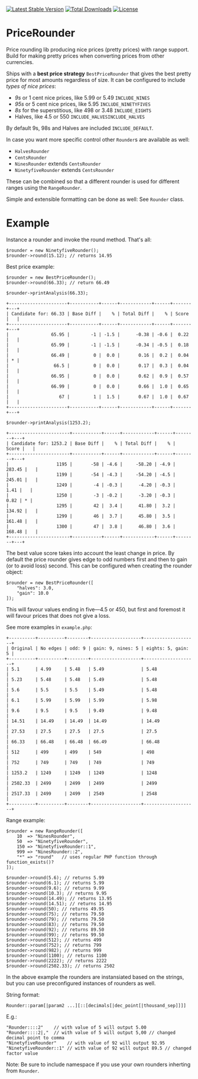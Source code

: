[![Latest Stable Version](https://poser.pugx.org/codeboutique/price-rounder/v/stable)](https://packagist.org/packages/codeboutique/price-rounder) [![Total Downloads](https://poser.pugx.org/codeboutique/price-rounder/downloads)](https://packagist.org/packages/codeboutique/price-rounder) [![License](https://poser.pugx.org/codeboutique/price-rounder/license)](https://packagist.org/packages/codeboutique/price-rounder)

# PriceRounder

Price rounding lib producing nice prices (pretty prices) with range support. Build for making pretty prices when converting prices from other currencies.

Ships with a **best price strategy** `BestPriceRounder` that gives the best pretty price for most amounts regardless of size. It can be configured to include _types of nice prices_:

* _9s_ or 1 cent nice prices, like 5.99 or 5.49 `INCLUDE_NINES`
* _95s_ or 5 cent nice prices, like 5.95 `INCLUDE_NINETYFIVES`
* _8s_ for the superstitious, like 498 or 3.48 `INCLUDE_EIGHTS`
* Halves, like 4.5 or 550 `INCLUDE_HALVESINCLUDE_HALVES`

By default 9s, 98s and Halves are included `INCLUDE_DEFAULT`.

In case you want more specific control other `Rounder`s are available as well:

* `HalvesRounder`
* `CentsRounder`
* `NinesRounder` extends `CentsRounder`
* `NinetyfiveRounder` extends `CentsRounder`

These can be combined so that a different rounder is used for different ranges using the `RangeRounder`.

Simple and extensible formatting can be done as well: See `Rounder` class.

# Example

Instance a rounder and invoke the round method. That's all:

    $rounder = new NinetyfiveRounder();
    $rounder->round(15.12); // returns 14.95

Best price example:

    $rounder = new BestPriceRounder();
    $rounder->round(66.33); // return 66.49

    $rounder->printAnalysis(66.33);

    +----------------------+-----------+------+------------+------+-------+---+
    | Candidate for: 66.33 | Base Diff |    % | Total Diff |    % | Score |   |
    +----------------------+-----------+------+------------+------+-------+---+
    |                65.95 |        -1 | -1.5 |      -0.38 | -0.6 |  0.22 |   |
    |                65.99 |        -1 | -1.5 |      -0.34 | -0.5 |  0.18 |   |
    |                66.49 |         0 |  0.0 |       0.16 |  0.2 |  0.04 | * |
    |                 66.5 |         0 |  0.0 |       0.17 |  0.3 |  0.04 |   |
    |                66.95 |         0 |  0.0 |       0.62 |  0.9 |  0.57 |   |
    |                66.99 |         0 |  0.0 |       0.66 |  1.0 |  0.65 |   |
    |                   67 |         1 |  1.5 |       0.67 |  1.0 |  0.67 |   |
    +----------------------+-----------+------+------------+------+-------+---+

    $rounder->printAnalysis(1253.2);

    +-----------------------+-----------+------+------------+------+--------+---+
    | Candidate for: 1253.2 | Base Diff |    % | Total Diff |    % |  Score |   |
    +-----------------------+-----------+------+------------+------+--------+---+
    |                  1195 |       -58 | -4.6 |     -58.20 | -4.9 | 283.45 |   |
    |                  1199 |       -54 | -4.3 |     -54.20 | -4.5 | 245.01 |   |
    |                  1249 |        -4 | -0.3 |      -4.20 | -0.3 |   1.41 |   |
    |                  1250 |        -3 | -0.2 |      -3.20 | -0.3 |   0.82 | * |
    |                  1295 |        42 |  3.4 |      41.80 |  3.2 | 134.92 |   |
    |                  1299 |        46 |  3.7 |      45.80 |  3.5 | 161.48 |   |
    |                  1300 |        47 |  3.8 |      46.80 |  3.6 | 168.48 |   |
    +-----------------------+-----------+------+------------+------+--------+---+

The best value score takes into account the least change in price. By default the price rounder gives edge to odd numbers first and then to gain (or to avoid loss) second. This can be configured when creating the rounder object:

    $rounder = new BestPriceRounder([
        "halves": 3.0,
        "gain": 10.0
    ]);

This will favour values ending in five—4.5 or 450, but first and foremost it will favour prices that does not give a loss.

See more examples in `example.php`:

    +----------+----------+--------+-------------------+--------------------+
    | Original | No edges | odd: 9 | gain: 9, nines: 5 | eights: 5, gain: 5 |
    +----------+----------+--------+-------------------+--------------------+
    | 5.1      | 4.99     | 5.48   | 5.49              | 5.48               |
    | 5.23     | 5.48     | 5.48   | 5.49              | 5.48               |
    | 5.6      | 5.5      | 5.5    | 5.49              | 5.48               |
    | 6.1      | 5.99     | 5.99   | 5.99              | 5.98               |
    | 9.6      | 9.5      | 9.5    | 9.49              | 9.48               |
    | 14.51    | 14.49    | 14.49  | 14.49             | 14.49              |
    | 27.53    | 27.5     | 27.5   | 27.5              | 27.5               |
    | 66.33    | 66.48    | 66.48  | 66.49             | 66.48              |
    | 512      | 499      | 499    | 549               | 498                |
    | 752      | 749      | 749    | 749               | 749                |
    | 1253.2   | 1249     | 1249   | 1249              | 1248               |
    | 2502.33  | 2499     | 2499   | 2499              | 2499               |
    | 2517.33  | 2499     | 2499   | 2549              | 2548               |
    +----------+----------+--------+-------------------+--------------------+

Range example:

    $rounder = new RangeRounder([
        10  => "NinesRounder",
        50  => "NinetyfiveRounder",
        150 => "NinetyfiveRounder::1",
        999 => "NinesRounder::2",
        "*" => "round"   // uses regular PHP function through function_exists()?
    ]);

    $rounder->round(5.6); // returns 5.99
    $rounder->round(6.1); // returns 5.99
    $rounder->round(9.6); // returns 9.99
    $rounder->round(10.3); // returns 9.95
    $rounder->round(14.49); // returns 13.95
    $rounder->round(14.51); // returns 14.95
    $rounder->round(50); // returns 49.95
    $rounder->round(75); // returns 79.50
    $rounder->round(79); // returns 79.50
    $rounder->round(83); // returns 79.50
    $rounder->round(92); // returns 89.50
    $rounder->round(99); // returns 99.50
    $rounder->round(512); // returns 499
    $rounder->round(752); // returns 799
    $rounder->round(982); // returns 999
    $rounder->round(1100); // returns 1100
    $rounder->round(2222); // returns 2222
    $rounder->round(2502.33); // returns 2502

In the above example the rounders are instansiated based on the strings, but you can use preconfigured instances of rounders as well.

String format:

    Rounder::param[|param2 ...][::[decimals[|dec_point[|thousand_sep]]]]

E.g.:

    "Rounder::::2"    // with value of 5 will output 5.00
    "Rounder::::2|,"  // with value of 5 will output 5,00 // changed decimal point to comma
    "NinetyfiveRounder"    // with value of 92 will output 92.95
    "NinetyfiveRounder::1" // with value of 92 will output 89.5 // changed factor value

Note: Be sure to include namespace if you use your own rounders inherting from `Rounder`.


